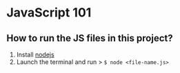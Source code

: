 # JavaScript 101

## How to run the JS files in this project?
1. Install [nodejs](https://nodejs.org/)
2. Launch the terminal and run > `$ node <file-name.js>`
